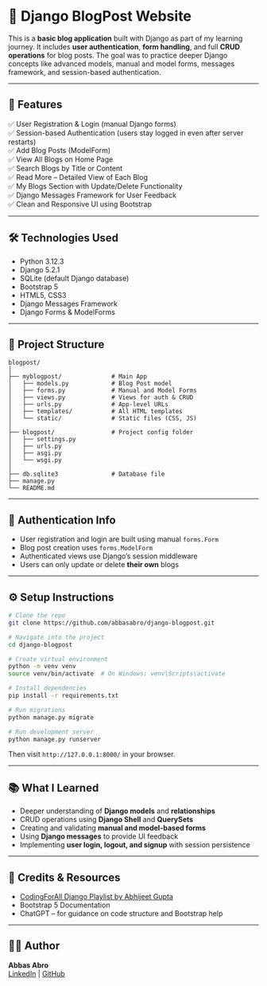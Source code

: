 # 📝 Django BlogPost Website

This is a **basic blog application** built with Django as part of my learning journey. It includes **user authentication**, **form handling**, and full **CRUD operations** for blog posts. The goal was to practice deeper Django concepts like advanced models, manual and model forms, messages framework, and session-based authentication.

---

## 🚀 Features

✅ User Registration & Login (manual Django forms)  
✅ Session-based Authentication (users stay logged in even after server restarts)  
✅ Add Blog Posts (ModelForm)  
✅ View All Blogs on Home Page  
✅ Search Blogs by Title or Content  
✅ Read More – Detailed View of Each Blog  
✅ My Blogs Section with Update/Delete Functionality  
✅ Django Messages Framework for User Feedback  
✅ Clean and Responsive UI using Bootstrap  

---

## 🛠️ Technologies Used

- Python 3.12.3  
- Django 5.2.1  
- SQLite (default Django database)  
- Bootstrap 5  
- HTML5, CSS3  
- Django Messages Framework  
- Django Forms & ModelForms  

---

## 📂 Project Structure

```
blogpost/
│
├── myblogpost/              # Main App
│   ├── models.py            # Blog Post model
│   ├── forms.py             # Manual and Model Forms
│   ├── views.py             # Views for auth & CRUD
│   ├── urls.py              # App-level URLs
│   ├── templates/           # All HTML templates
│   └── static/              # Static files (CSS, JS)
│
├── blogpost/                # Project config folder
│   ├── settings.py
│   ├── urls.py
│   ├── asgi.py
│   └── wsgi.py
│
├── db.sqlite3               # Database file
├── manage.py
└── README.md
```

---

## 🔐 Authentication Info

- User registration and login are built using manual `forms.Form`
- Blog post creation uses `forms.ModelForm`
- Authenticated views use Django’s session middleware
- Users can only update or delete **their own** blogs

---

## ⚙️ Setup Instructions

```bash
# Clone the repo
git clone https://github.com/abbasabro/django-blogpost.git

# Navigate into the project
cd django-blogpost

# Create virtual environment
python -m venv venv
source venv/bin/activate  # On Windows: venv\Scripts\activate

# Install dependencies
pip install -r requirements.txt

# Run migrations
python manage.py migrate

# Run development server
python manage.py runserver
```

Then visit `http://127.0.0.1:8000/` in your browser.

---

## 📚 What I Learned

- Deeper understanding of **Django models** and **relationships**
- CRUD operations using **Django Shell** and **QuerySets**
- Creating and validating **manual and model-based forms**
- Using **Django messages** to provide UI feedback
- Implementing **user login, logout, and signup** with session persistence

---

## 🙌 Credits & Resources

- [CodingForAll Django Playlist by Abhijeet Gupta]([https://www.youtube.com/playlist?list=PLgPJX9sVy92wDqVZ4F0PQ3vX_Gg6jG_9C](https://www.youtube.com/watch?v=Mezody4yiXw&list=PLVBKjEIdL9bvCdI4l1Emvbezv10GjUaLk))
- Bootstrap 5 Documentation  
- ChatGPT – for guidance on code structure and Bootstrap help

---

## 🧑‍💻 Author

**Abbas Abro**  
[LinkedIn](https://www.linkedin.com/in/abro-abbas/) | [GitHub](https://github.com/abbasabro)
